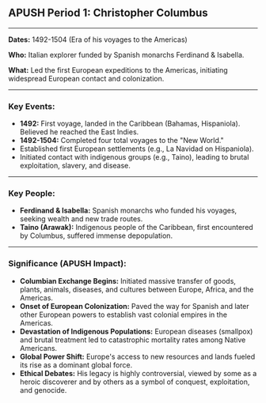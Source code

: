 ## APUSH Period 1: Christopher Columbus

---

**Dates:** 1492-1504 (Era of his voyages to the Americas)

**Who:** Italian explorer funded by Spanish monarchs Ferdinand & Isabella.

**What:** Led the first European expeditions to the Americas, initiating widespread European contact and colonization.

---

### Key Events:

*   **1492:** First voyage, landed in the Caribbean (Bahamas, Hispaniola). Believed he reached the East Indies.
*   **1492-1504:** Completed four total voyages to the "New World."
*   Established first European settlements (e.g., La Navidad on Hispaniola).
*   Initiated contact with indigenous groups (e.g., Taino), leading to brutal exploitation, slavery, and disease.

---

### Key People:

*   **Ferdinand & Isabella:** Spanish monarchs who funded his voyages, seeking wealth and new trade routes.
*   **Taino (Arawak):** Indigenous people of the Caribbean, first encountered by Columbus, suffered immense depopulation.

---

### Significance (APUSH Impact):

*   **Columbian Exchange Begins:** Initiated massive transfer of goods, plants, animals, diseases, and cultures between Europe, Africa, and the Americas.
*   **Onset of European Colonization:** Paved the way for Spanish and later other European powers to establish vast colonial empires in the Americas.
*   **Devastation of Indigenous Populations:** European diseases (smallpox) and brutal treatment led to catastrophic mortality rates among Native Americans.
*   **Global Power Shift:** Europe's access to new resources and lands fueled its rise as a dominant global force.
*   **Ethical Debates:** His legacy is highly controversial, viewed by some as a heroic discoverer and by others as a symbol of conquest, exploitation, and genocide.